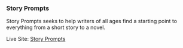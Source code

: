 ### Story Prompts
Story Prompts seeks to help writers of all ages find a starting point to everything from a short story to a novel.

Live Site: [Story Prompts](https://storyprompts.org)
